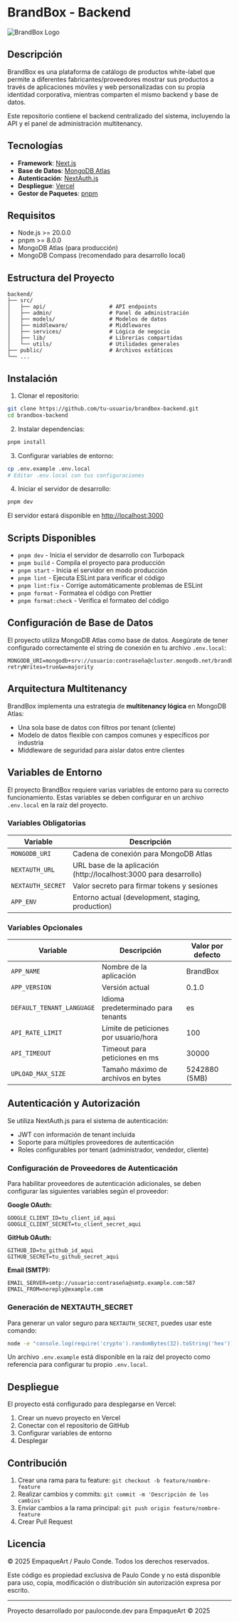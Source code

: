 # BrandBox - Backend

![BrandBox Logo](https://via.placeholder.com/500x200?text=BrandBox)

## Descripción

BrandBox es una plataforma de catálogo de productos white-label que permite a diferentes fabricantes/proveedores mostrar sus productos a través de aplicaciones móviles y web personalizadas con su propia identidad corporativa, mientras comparten el mismo backend y base de datos.

Este repositorio contiene el backend centralizado del sistema, incluyendo la API y el panel de administración multitenancy.

## Tecnologías

- **Framework**: [Next.js](https://nextjs.org/)
- **Base de Datos**: [MongoDB Atlas](https://www.mongodb.com/atlas/database)
- **Autenticación**: [NextAuth.js](https://next-auth.js.org/)
- **Despliegue**: [Vercel](https://vercel.com/)
- **Gestor de Paquetes**: [pnpm](https://pnpm.io/)

## Requisitos

- Node.js >= 20.0.0
- pnpm >= 8.0.0
- MongoDB Atlas (para producción)
- MongoDB Compass (recomendado para desarrollo local)

## Estructura del Proyecto

```
backend/
├── src/
│   ├── api/                    # API endpoints
│   ├── admin/                  # Panel de administración
│   ├── models/                 # Modelos de datos
│   ├── middleware/             # Middlewares
│   ├── services/               # Lógica de negocio
│   ├── lib/                    # Librerías compartidas
│   └── utils/                  # Utilidades generales
├── public/                     # Archivos estáticos
└── ...
```

## Instalación

1. Clonar el repositorio:

```bash
git clone https://github.com/tu-usuario/brandbox-backend.git
cd brandbox-backend
```

2. Instalar dependencias:

```bash
pnpm install
```

3. Configurar variables de entorno:

```bash
cp .env.example .env.local
# Editar .env.local con tus configuraciones
```

4. Iniciar el servidor de desarrollo:

```bash
pnpm dev
```

El servidor estará disponible en [http://localhost:3000](http://localhost:3000)

## Scripts Disponibles

- `pnpm dev` - Inicia el servidor de desarrollo con Turbopack
- `pnpm build` - Compila el proyecto para producción
- `pnpm start` - Inicia el servidor en modo producción
- `pnpm lint` - Ejecuta ESLint para verificar el código
- `pnpm lint:fix` - Corrige automáticamente problemas de ESLint
- `pnpm format` - Formatea el código con Prettier
- `pnpm format:check` - Verifica el formateo del código

## Configuración de Base de Datos

El proyecto utiliza MongoDB Atlas como base de datos. Asegúrate de tener configurado correctamente el string de conexión en tu archivo `.env.local`:

```
MONGODB_URI=mongodb+srv://usuario:contraseña@cluster.mongodb.net/brandbox?retryWrites=true&w=majority
```

## Arquitectura Multitenancy

BrandBox implementa una estrategia de **multitenancy lógica** en MongoDB Atlas:

- Una sola base de datos con filtros por tenant (cliente)
- Modelo de datos flexible con campos comunes y específicos por industria
- Middleware de seguridad para aislar datos entre clientes

## Variables de Entorno

El proyecto BrandBox requiere varias variables de entorno para su correcto funcionamiento. Estas variables se deben configurar en un archivo `.env.local` en la raíz del proyecto.

### Variables Obligatorias

| Variable | Descripción |
|----------|-------------|
| `MONGODB_URI` | Cadena de conexión para MongoDB Atlas |
| `NEXTAUTH_URL` | URL base de la aplicación (http://localhost:3000 para desarrollo) |
| `NEXTAUTH_SECRET` | Valor secreto para firmar tokens y sesiones |
| `APP_ENV` | Entorno actual (development, staging, production) |

### Variables Opcionales

| Variable | Descripción | Valor por defecto |
|----------|-------------|-------------------|
| `APP_NAME` | Nombre de la aplicación | BrandBox |
| `APP_VERSION` | Versión actual | 0.1.0 |
| `DEFAULT_TENANT_LANGUAGE` | Idioma predeterminado para tenants | es |
| `API_RATE_LIMIT` | Límite de peticiones por usuario/hora | 100 |
| `API_TIMEOUT` | Timeout para peticiones en ms | 30000 |
| `UPLOAD_MAX_SIZE` | Tamaño máximo de archivos en bytes | 5242880 (5MB) |

## Autenticación y Autorización

Se utiliza NextAuth.js para el sistema de autenticación:

- JWT con información de tenant incluida
- Soporte para múltiples proveedores de autenticación
- Roles configurables por tenant (administrador, vendedor, cliente)

### Configuración de Proveedores de Autenticación

Para habilitar proveedores de autenticación adicionales, se deben configurar las siguientes variables según el proveedor:

**Google OAuth:**
```
GOOGLE_CLIENT_ID=tu_client_id_aqui
GOOGLE_CLIENT_SECRET=tu_client_secret_aqui
```

**GitHub OAuth:**
```
GITHUB_ID=tu_github_id_aqui
GITHUB_SECRET=tu_github_secret_aqui
```

**Email (SMTP):**
```
EMAIL_SERVER=smtp://usuario:contraseña@smtp.example.com:587
EMAIL_FROM=noreply@example.com
```

### Generación de NEXTAUTH_SECRET

Para generar un valor seguro para `NEXTAUTH_SECRET`, puedes usar este comando:

```bash
node -e "console.log(require('crypto').randomBytes(32).toString('hex'))"
```

Un archivo `.env.example` está disponible en la raíz del proyecto como referencia para configurar tu propio `.env.local`.

## Despliegue

El proyecto está configurado para desplegarse en Vercel:

1. Crear un nuevo proyecto en Vercel
2. Conectar con el repositorio de GitHub
3. Configurar variables de entorno
4. Desplegar

## Contribución

1. Crear una rama para tu feature: `git checkout -b feature/nombre-feature`
2. Realizar cambios y commits: `git commit -m 'Descripción de los cambios'`
3. Enviar cambios a la rama principal: `git push origin feature/nombre-feature`
4. Crear Pull Request

## Licencia

© 2025 EmpaqueArt / Paulo Conde. Todos los derechos reservados.

Este código es propiedad exclusiva de Paulo Conde y no está disponible para uso, copia, modificación o distribución sin autorización expresa por escrito.

---

Proyecto desarrollado por pauloconde.dev para EmpaqueArt © 2025
